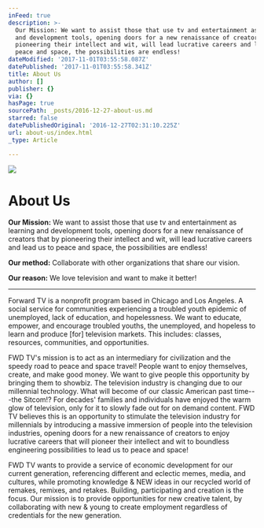 ```yaml
---
inFeed: true
description: >-
  Our Mission: We want to assist those that use tv and entertainment as learning
  and development tools, opening doors for a new renaissance of creators that by
  pioneering their intellect and wit, will lead lucrative careers and lead us to
  peace and space, the possibilities are endless!
dateModified: '2017-11-01T03:55:58.087Z'
datePublished: '2017-11-01T03:55:58.341Z'
title: About Us
author: []
publisher: {}
via: {}
hasPage: true
sourcePath: _posts/2016-12-27-about-us.md
starred: false
datePublishedOriginal: '2016-12-27T02:31:10.225Z'
url: about-us/index.html
_type: Article

---
```

![](https://the-grid-user-content.s3-us-west-2.amazonaws.com/1994533b-dbb1-42aa-af8f-fb12c352d068.png)

# About Us

**Our Mission:** We want to assist those that use tv and entertainment as learning and development tools, opening doors for a new renaissance of creators that by pioneering their intellect and wit, will lead lucrative careers and lead us to peace and space, the possibilities are endless!

**Our method:** Collaborate with other organizations that share our vision.

**Our reason:** We love television and want to make it better!

---

Forward TV is a nonprofit program based in Chicago and Los Angeles. A social service for communities experiencing a troubled youth epidemic of unemployed, lack of education, and hopelessness. We want to educate, empower, and encourage troubled youths, the unemployed, and hopeless to learn and produce \[for\] television markets. This includes: classes, resources, communities, and opportunities.

FWD TV's mission is to act as an intermediary for civilization and the speedy road to peace and space travel! People want to enjoy themselves, create, and make good money. We want to give people this opportunity by bringing them to showbiz. The television industry is changing due to our millennial technology. What will become of our classic American past time---the Sitcom!? For decades' families and individuals have enjoyed the warm glow of television, only for it to slowly fade out for on demand content. FWD TV believes this is an opportunity to stimulate the television industry for millennials by introducing a massive immersion of people into the television industries, opening doors for a new renaissance of creators to enjoy lucrative careers that will pioneer their intellect and wit to boundless engineering possibilities to lead us to peace and space!

FWD TV wants to provide a service of economic development for our current generation, referencing different and eclectic memes, media, and cultures, while promoting knowledge & NEW ideas in our recycled world of remakes, remixes, and retakes. Building, participating and creation is the focus. Our mission is to provide opportunities for new creative talent, by collaborating with new & young to create employment regardless of credentials for the new generation.